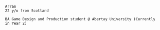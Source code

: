     Arran
    22 y/o from Scotland

    BA Game Design and Production student @ Abertay University (Currently in Year 2) 




<!---
LonneSurvivor/LonneSurvivor is a ✨ special ✨ repository because its `README.md` (this file) appears on your GitHub profile.
You can click the Preview link to take a look at your changes.
--->
